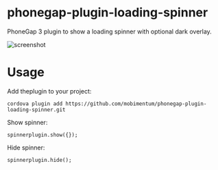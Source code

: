 phonegap-plugin-loading-spinner
===============================

PhoneGap 3 plugin to show a loading spinner with optional dark overlay.

![screenshot](https://raw.github.com/mobimentum/phonegap-plugin-loading-spinner/master/screenshot.png "Screenshot")


Usage
=====

Add theplugin to your project:

    cordova plugin add https://github.com/mobimentum/phonegap-plugin-loading-spinner.git

Show spinner:

    spinnerplugin.show({});

Hide spinner:

    spinnerplugin.hide();
